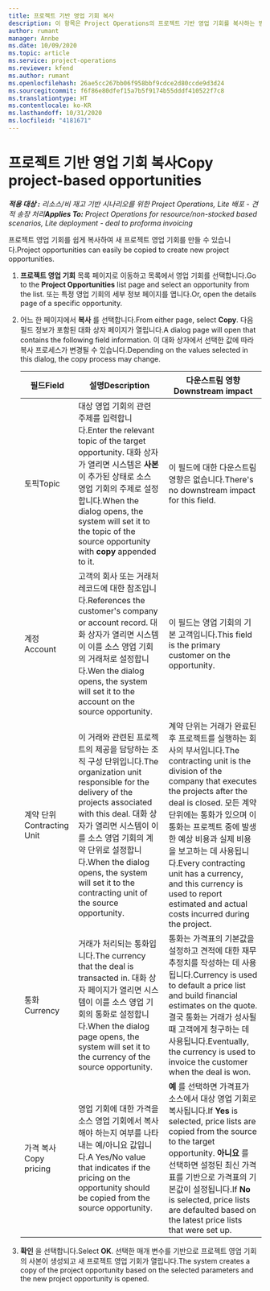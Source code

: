 ```yaml
---
title: 프로젝트 기반 영업 기회 복사
description: 이 항목은 Project Operations의 프로젝트 기반 영업 기회를 복사하는 방법에 대한 정보를 제공합니다.
author: rumant
manager: Annbe
ms.date: 10/09/2020
ms.topic: article
ms.service: project-operations
ms.reviewer: kfend
ms.author: rumant
ms.openlocfilehash: 26ae5cc267bb06f958bbf9cdce2d80ccde9d3d24
ms.sourcegitcommit: f6f86e80dfef15a7b5f9174b55dddf410522f7c8
ms.translationtype: HT
ms.contentlocale: ko-KR
ms.lasthandoff: 10/31/2020
ms.locfileid: "4181671"
---
```

# <a name="copy-project-based-opportunities"></a><span data-ttu-id="53997-103">프로젝트 기반 영업 기회 복사</span><span class="sxs-lookup"><span data-stu-id="53997-103">Copy project-based opportunities</span></span>

<span data-ttu-id="53997-104">_**적용 대상 :** 리소스/비 재고 기반 시나리오를 위한 Project Operations, Lite 배포 - 견적 송장 처리_</span><span class="sxs-lookup"><span data-stu-id="53997-104">_**Applies To:** Project Operations for resource/non-stocked based scenarios, Lite deployment - deal to proforma invoicing_</span></span>


<span data-ttu-id="53997-105">프로젝트 영업 기회를 쉽게 복사하여 새 프로젝트 영업 기회를 만들 수 있습니다.</span><span class="sxs-lookup"><span data-stu-id="53997-105">Project opportunities can easily be copied to create new project opportunities.</span></span> 

1. <span data-ttu-id="53997-106">**프로젝트 영업 기회** 목록 페이지로 이동하고 목록에서 영업 기회를 선택합니다.</span><span class="sxs-lookup"><span data-stu-id="53997-106">Go to the **Project Opportunities** list page and select an opportunity from the list.</span></span> <span data-ttu-id="53997-107">또는 특정 영업 기회의 세부 정보 페이지를 엽니다.</span><span class="sxs-lookup"><span data-stu-id="53997-107">Or, open the details page of a specific opportunity.</span></span> 
2. <span data-ttu-id="53997-108">어느 한 페이지에서 **복사** 를 선택합니다.</span><span class="sxs-lookup"><span data-stu-id="53997-108">From either page, select **Copy**.</span></span> <span data-ttu-id="53997-109">다음 필드 정보가 포함된 대화 상자 페이지가 열립니다.</span><span class="sxs-lookup"><span data-stu-id="53997-109">A dialog page will open that contains the following field information.</span></span> <span data-ttu-id="53997-110">이 대화 상자에서 선택한 값에 따라 복사 프로세스가 변경될 수 있습니다.</span><span class="sxs-lookup"><span data-stu-id="53997-110">Depending on the values selected in this dialog, the copy process may change.</span></span>

    | <span data-ttu-id="53997-111">**필드**</span><span class="sxs-lookup"><span data-stu-id="53997-111">**Field**</span></span> | <span data-ttu-id="53997-112">**설명**</span><span class="sxs-lookup"><span data-stu-id="53997-112">**Description**</span></span> | <span data-ttu-id="53997-113">**다운스트림 영향**</span><span class="sxs-lookup"><span data-stu-id="53997-113">**Downstream impact**</span></span> |
    | --- | --- | --- |
    | <span data-ttu-id="53997-114">토픽</span><span class="sxs-lookup"><span data-stu-id="53997-114">Topic</span></span> | <span data-ttu-id="53997-115">대상 영업 기회의 관련 주제를 입력합니다.</span><span class="sxs-lookup"><span data-stu-id="53997-115">Enter the relevant topic of the target opportunity.</span></span> <span data-ttu-id="53997-116">대화 상자가 열리면 시스템은 **사본** 이 추가된 상태로 소스 영업 기회의 주제로 설정합니다.</span><span class="sxs-lookup"><span data-stu-id="53997-116">When the dialog opens, the system will set it to the topic of the source opportunity with **copy** appended to it.</span></span> | <span data-ttu-id="53997-117">이 필드에 대한 다운스트림 영향은 없습니다.</span><span class="sxs-lookup"><span data-stu-id="53997-117">There's no downstream impact for this field.</span></span> |
    | <span data-ttu-id="53997-118">계정</span><span class="sxs-lookup"><span data-stu-id="53997-118">Account</span></span> | <span data-ttu-id="53997-119">고객의 회사 또는 거래처 레코드에 대한 참조입니다.</span><span class="sxs-lookup"><span data-stu-id="53997-119">References the customer's company or account record.</span></span> <span data-ttu-id="53997-120">대화 상자가 열리면 시스템이 이를 소스 영업 기회의 거래처로 설정합니다.</span><span class="sxs-lookup"><span data-stu-id="53997-120">Wen the dialog opens, the system will set it to the account on the source opportunity.</span></span> | <span data-ttu-id="53997-121">이 필드는 영업 기회의 기본 고객입니다.</span><span class="sxs-lookup"><span data-stu-id="53997-121">This field is the primary customer on the opportunity.</span></span> |
    | <span data-ttu-id="53997-122">계약 단위</span><span class="sxs-lookup"><span data-stu-id="53997-122">Contracting Unit</span></span> | <span data-ttu-id="53997-123">이 거래와 관련된 프로젝트의 제공을 담당하는 조직 구성 단위입니다.</span><span class="sxs-lookup"><span data-stu-id="53997-123">The organization unit responsible for the delivery of the projects associated with this deal.</span></span> <span data-ttu-id="53997-124">대화 상자가 열리면 시스템이 이를 소스 영업 기회의 계약 단위로 설정합니다.</span><span class="sxs-lookup"><span data-stu-id="53997-124">When the dialog opens, the system will set it to the contracting unit of the source opportunity.</span></span> | <span data-ttu-id="53997-125">계약 단위는 거래가 완료된 후 프로젝트를 실행하는 회사의 부서입니다.</span><span class="sxs-lookup"><span data-stu-id="53997-125">The contracting unit is the division of the company that executes the projects after the deal is closed.</span></span> <span data-ttu-id="53997-126">모든 계약 단위에는 통화가 있으며 이 통화는 프로젝트 중에 발생한 예상 비용과 실제 비용을 보고하는 데 사용됩니다.</span><span class="sxs-lookup"><span data-stu-id="53997-126">Every contracting unit has a currency, and this currency is used to report estimated and actual costs incurred during the project.</span></span> |
    | <span data-ttu-id="53997-127">통화</span><span class="sxs-lookup"><span data-stu-id="53997-127">Currency</span></span> | <span data-ttu-id="53997-128">거래가 처리되는 통화입니다.</span><span class="sxs-lookup"><span data-stu-id="53997-128">The currency that the deal is transacted in.</span></span> <span data-ttu-id="53997-129">대화 상자 페이지가 열리면 시스템이 이를 소스 영업 기회의 통화로 설정합니다.</span><span class="sxs-lookup"><span data-stu-id="53997-129">When the dialog page opens, the system will set it to the currency of the source opportunity.</span></span> | <span data-ttu-id="53997-130">통화는 가격표의 기본값을 설정하고 견적에 대한 재무 추정치를 작성하는 데 사용됩니다.</span><span class="sxs-lookup"><span data-stu-id="53997-130">Currency is used to default a price list and build financial estimates on the quote.</span></span> <span data-ttu-id="53997-131">결국 통화는 거래가 성사될 때 고객에게 청구하는 데 사용됩니다.</span><span class="sxs-lookup"><span data-stu-id="53997-131">Eventually, the currency is used to invoice the customer when the deal is won.</span></span> |
    | <span data-ttu-id="53997-132">가격 복사</span><span class="sxs-lookup"><span data-stu-id="53997-132">Copy pricing</span></span> | <span data-ttu-id="53997-133">영업 기회에 대한 가격을 소스 영업 기회에서 복사해야 하는지 여부를 나타내는 예/아니요 값입니다.</span><span class="sxs-lookup"><span data-stu-id="53997-133">A Yes/No value that indicates if the pricing on the opportunity should be copied from the source opportunity.</span></span> | <span data-ttu-id="53997-134">**예** 를 선택하면 가격표가 소스에서 대상 영업 기회로 복사됩니다.</span><span class="sxs-lookup"><span data-stu-id="53997-134">If **Yes** is selected, price lists are copied from the source to the target opportunity.</span></span> <span data-ttu-id="53997-135">**아니요** 를 선택하면 설정된 최신 가격표를 기반으로 가격표의 기본값이 설정됩니다.</span><span class="sxs-lookup"><span data-stu-id="53997-135">If **No** is selected, price lists are defaulted based on the latest price lists that were set up.</span></span> |

3. <span data-ttu-id="53997-136">**확인** 을 선택합니다.</span><span class="sxs-lookup"><span data-stu-id="53997-136">Select **OK**.</span></span> <span data-ttu-id="53997-137">선택한 매개 변수를 기반으로 프로젝트 영업 기회의 사본이 생성되고 새 프로젝트 영업 기회가 열립니다.</span><span class="sxs-lookup"><span data-stu-id="53997-137">The system creates a copy of the project opportunity based on the selected parameters and the new project opportunity is opened.</span></span>
